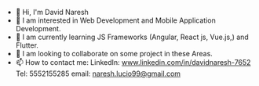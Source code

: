 - 👋 Hi, I'm David Naresh
- 👀 I am interested in Web Development and Mobile Application Development.
- 🌱 I am currently learning JS Frameworks (Angular, React js, Vue.js,) and Flutter.
- 💞️ I am looking to collaborate on some project in these Areas.
- 📫 How to contact me: 
LinkedIn: www.linkedin.com/in/davidnaresh-7652
Tel: 5552155285
email: naresh.lucio99@gmail.com

<!---
Poti7652/Poti7652 is a ✨ special ✨ repository because its `README.md` (this file) appears on your GitHub profile.
You can click the Preview link to take a look at your changes.
--->
